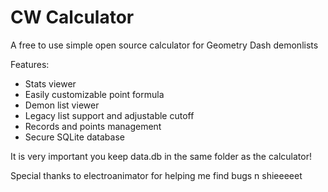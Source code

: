 # CW Calculator
A free to use simple open source calculator for Geometry Dash demonlists

Features:
- Stats viewer
- Easily customizable point formula
- Demon list viewer
- Legacy list support and adjustable cutoff
- Records and points management
- Secure SQLite database

It is very important you keep data.db in the same folder as the calculator!

Special thanks to electroanimator for helping me find bugs n shieeeeet
